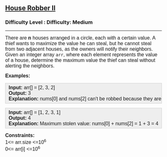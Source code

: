 <h2><a href="https://www.geeksforgeeks.org/problems/house-robber-ii/1">House Robber II</a></h2><h3>Difficulty Level : Difficulty: Medium</h3><hr><div class="problems_problem_content__Xm_eO"><p><span style="font-size: 12pt; font-family: arial, helvetica, sans-serif;">There are <strong>n</strong> houses arranged in a circle, each with a certain value. A thief wants to maximize the value he can steal, but he cannot steal from two adjacent houses, as the owners will notify their neighbors. Given an integer array <code>arr</code>, where each element represents the value of a house, determine the maximum value the thief can steal without alerting the neighbors.</span></p>
<p><span style="font-size: 12pt; font-family: arial, helvetica, sans-serif;"><strong>Examples:</strong></span></p>
<pre style="background: #eeeeee; border: 1px solid #cccccc; padding: 5px 10px;"><span style="font-size: 12pt; font-family: arial, helvetica, sans-serif;"><strong>Input: </strong>arr[] = [2, 3, 2]
<strong>Output:</strong> 3
<strong>Explanation:</strong> nums[0] and nums[2] can't be robbed because they are adjacent houses.</span></pre>
<pre style="background: #eeeeee; border: 1px solid #cccccc; padding: 5px 10px;"><span style="font-size: 12pt; font-family: arial, helvetica, sans-serif;"><strong>Input:</strong> arr[] = [1, 2, 3, 1]
<strong>Output:</strong> 4
<strong>Explanation:</strong> Maximum stolen value: nums[0] + nums[2] = 1 + 3 = 4</span></pre>
<p><span style="font-size: 12pt; font-family: arial, helvetica, sans-serif;"><strong>Constraints:<br></strong>1&lt;= arr.size &lt;=10<sup>6</sup><br>0&lt;= arr[i] &lt;=10<sup>6</sup></span></p></div>